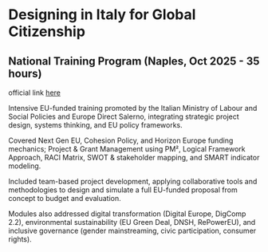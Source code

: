 # Designing in Italy for Global Citizenship

## National Training Program (Naples, Oct 2025 - 35 hours)

official link [here](https://progettare-in-italia.progeu.org/formazione/)

Intensive EU-funded training promoted by the Italian Ministry of Labour and Social Policies and Europe Direct Salerno, integrating strategic project design, systems thinking, and EU policy frameworks.

Covered Next Gen EU, Cohesion Policy, and Horizon Europe funding mechanics; Project & Grant Management using PM², Logical Framework Approach, RACI Matrix, SWOT & stakeholder mapping, and SMART indicator modeling.

Included team-based project development, applying collaborative tools and methodologies to design and simulate a full EU-funded proposal from concept to budget and evaluation.

Modules also addressed digital transformation (Digital Europe, DigComp 2.2), environmental sustainability (EU Green Deal, DNSH, RePowerEU), and inclusive governance (gender mainstreaming, civic participation, consumer rights).
